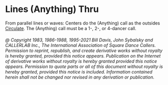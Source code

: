
# Lines (Anything) Thru

From parallel lines or waves: Centers do the (Anything) call 
as the outsides [Circulate](../b1/circulate.md). 
The (Anything) call must be a 1-, 2-, or 4-dancer call.

###### @ Copyright 1983, 1986-1988, 1995-2021 Bill Davis, John Sybalsky and CALLERLAB Inc., The International Association of Square Dance Callers. Permission to reprint, republish, and create derivative works without royalty is hereby granted, provided this notice appears. Publication on the Internet of derivative works without royalty is hereby granted provided this notice appears. Permission to quote parts or all of this document without royalty is hereby granted, provided this notice is included. Information contained herein shall not be changed nor revised in any derivation or publication.
